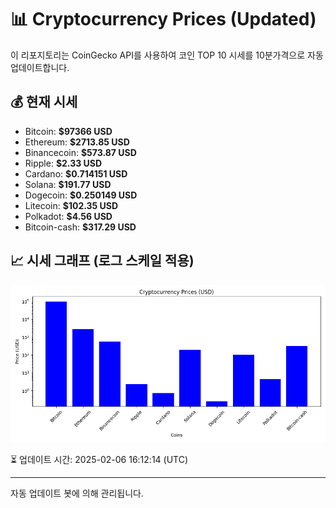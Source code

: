
# 📊 Cryptocurrency Prices (Updated)

이 리포지토리는 CoinGecko API를 사용하여 코인 TOP 10 시세를 10분가격으로 자동 업데이트합니다.

## 💰 현재 시세
- Bitcoin: **$97366 USD**
- Ethereum: **$2713.85 USD**
- Binancecoin: **$573.87 USD**
- Ripple: **$2.33 USD**
- Cardano: **$0.714151 USD**
- Solana: **$191.77 USD**
- Dogecoin: **$0.250149 USD**
- Litecoin: **$102.35 USD**
- Polkadot: **$4.56 USD**
- Bitcoin-cash: **$317.29 USD**

## 📈 시세 그래프 (로그 스케일 적용)
![Crypto Prices](crypto_prices.png)

⏳ 업데이트 시간: 2025-02-06 16:12:14 (UTC)

---
자동 업데이트 봇에 의해 관리됩니다.
